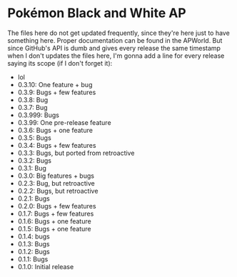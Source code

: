 # Pokémon Black and White AP

The files here do not get updated frequently, since they're here just to have something here. Proper documentation can be found in the APWorld.
But since GitHub's API is dumb and gives every release the same timestamp when I don't updates the files here, I'm gonna add a line for every release saying its scope (if I don't forget it):

- lol
- 0.3.10: One feature + bug
- 0.3.9: Bugs + few features
- 0.3.8: Bug
- 0.3.7: Bug
- 0.3.999: Bugs
- 0.3.99: One pre-release feature
- 0.3.6: Bugs + one feature
- 0.3.5: Bugs
- 0.3.4: Bugs + few features
- 0.3.3: Bugs, but ported from retroactive
- 0.3.2: Bugs
- 0.3.1: Bug
- 0.3.0: Big features + bugs
- 0.2.3: Bug, but retroactive
- 0.2.2: Bugs, but retroactive
- 0.2.1: Bugs
- 0.2.0: Bugs + few features
- 0.1.7: Bugs + few features
- 0.1.6: Bugs + one feature
- 0.1.5: Bugs + one feature
- 0.1.4: bugs
- 0.1.3: Bugs
- 0.1.2: Bugs
- 0.1.1: Bugs
- 0.1.0: Initial release
